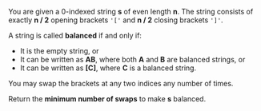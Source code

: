 You are given a 0-indexed string **s** of even length **n**. The string consists of exactly **n / 2** opening brackets `'['` and **n / 2** closing brackets `']'`.

A string is called **balanced** if and only if:
- It is the empty string, or
- It can be written as **AB**, where both **A** and **B** are balanced strings, or
- It can be written as **[C]**, where **C** is a balanced string.

You may swap the brackets at any two indices any number of times.

Return the **minimum number of swaps** to make **s** balanced.